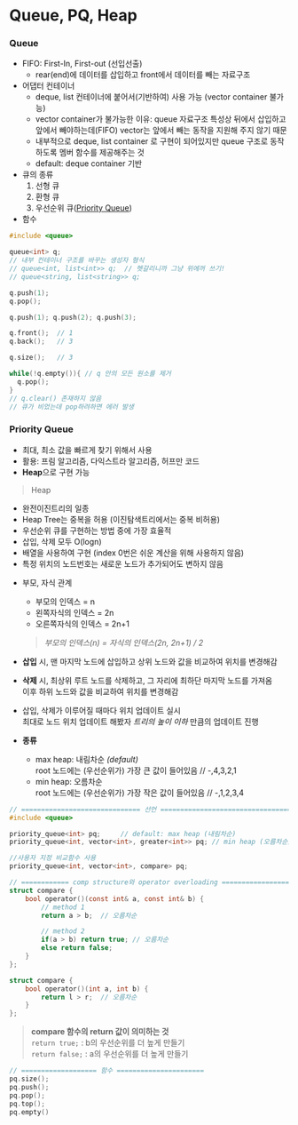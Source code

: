# Queue, PQ, Heap

### Queue
  - FIFO: First-In, First-out (선입선출)
    + rear(end)에 데이터를 삽입하고 front에서 데이터를 빼는 자료구조
  - 어댑터 컨테이너
    + deque, list 컨테이너에 붙어서(기반하여) 사용 가능 (vector container 불가능)
    + vector container가 불가능한 이유: queue 자료구조 특성상 뒤에서 삽입하고 앞에서 빼야하는데(FIFO) vector는 앞에서 빼는 동작을 지원해 주지 않기 때문
    + 내부적으로 deque, list container 로 구현이 되어있지만 queue 구조로 동작하도록 멤버 함수를 제공해주는 것
    + default: deque container 기반
  - 큐의 종류
    1. 선형 큐
    2. 환형 큐
    3. 우선순위 큐([Priority Queue](Priority-Queue))
  - 함수
  ```c
  #include <queue>

  queue<int> q;
  // 내부 컨테이너 구조를 바꾸는 생성자 형식
  // queue<int, list<int>> q;  // 헷갈리니까 그냥 위에꺼 쓰기!
  // queue<string, list<string>> q;

  q.push(1);
  q.pop();

  q.push(1); q.push(2); q.push(3);

  q.front();  // 1
  q.back();   // 3

  q.size();   // 3

  while(!q.empty()){ // q 안의 모든 원소를 제거
    q.pop();
  }
  // q.clear() 존재하지 않음
  // 큐가 비었는데 pop하려하면 에러 발생
  ```

### Priority Queue
- 최대, 최소 값을 빠르게 찾기 위해서 사용
- 활용: 프림 알고리즘, 다익스트라 알고리즘, 허프만 코드
- **Heap**으로 구현 가능
> Heap
  + 완전이진트리의 일종
  + Heap Tree는 중복을 허용 (이진탐색트리에서는 중복 비허용)
  + 우선순위 큐를 구현하는 방법 중에 가장 효율적
  + 삽입, 삭제 모두 O(logn)
  + 배열을 사용하여 구현 (index 0번은 쉬운 계산을 위해 사용하지 않음)
  + 특정 위치의 노드번호는 새로운 노드가 추가되어도 변하지 않음

- 부모, 자식 관계
  + 부모의 인덱스 = n
  + 왼쪽자식의 인덱스 = 2n
  + 오른쪽자식의 인덱스 = 2n+1

  > *부모의 인덱스(n) = 자식의 인덱스(2n, 2n+1) / 2*

- **삽입** 시, 맨 마지막 노드에 삽입하고 상위 노드와 값을 비교하여 위치를 변경해감
- **삭제** 시, 최상위 루트 노드를 삭제하고, 그 자리에 최하단 마지막 노드를 가져옴  
   이후 하위 노드와 값을 비교하여 위치를 변경해감
- 삽입, 삭제가 이루어질 때마다 위치 업데이트 실시  
  최대로 노드 위치 업데이트 해봤자 *트리의 높이 이하* 만큼의 업데이트 진행

- **종류**
  - max heap: 내림차순 *(default)*  
    root 노드에는 (우선순위가) 가장 큰 값이 들어있음   // -,4,3,2,1
  - min heap: 오름차순  
    root 노드에는 (우선순위가) 가장 작은 값이 들어있음 // -,1,2,3,4

```c
// ============================== 선언 =================================
#include <queue>

priority_queue<int> pq;     // default: max heap (내림차순)
priority_queue<int, vector<int>, greater<int>> pq; // min heap (오름차순)

//사용자 지정 비교함수 사용
priority_queue<int, vector<int>, compare> pq;
```
```c
// ============ comp structure와 operator overloading ==================
struct compare {
    bool operator()(const int& a, const int& b) {
        // method 1
        return a > b;  // 오름차순

        // method 2
        if(a > b) return true; // 오름차순
        else return false;
    }
};

struct compare {
    bool operator()(int a, int b) {
        return l > r;  // 오름차순
    }
};
```
> **compare 함수의 return 값이 의미하는 것**  
 `return true;`  : b의 우선순위를 더 높게 만들기  
 `return false;` : a의 우선순위를 더 높게 만들기  

```c
// =================== 함수 ======================
pq.size();
pq.push();
pq.pop();
pq.top();
pq.empty()
```
